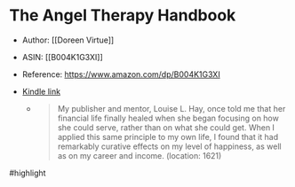 # The Angel Therapy Handbook

* Author: [[Doreen Virtue]]
* ASIN: [[B004K1G3XI]]
* Reference: https://www.amazon.com/dp/B004K1G3XI
* [Kindle link](kindle://book?action=open&asin=B004K1G3XI)


  - > My publisher and mentor, Louise L. Hay, once told me that her financial life finally healed when she began focusing on how she could serve, rather than on what she could get. When I applied this same principle to my own life, I found that it had remarkably curative effects on my level of happiness, as well as on my career and income. (location: 1621)


#highlight